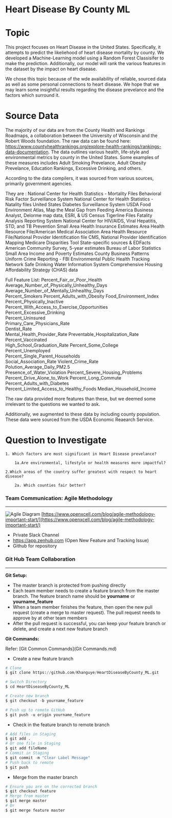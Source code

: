 # Heart Disease By County ML

# Topic
This project focuses on Heart Disease in the United States. Specifically, it attempts to predict the likeliehood of heart disease mortality by county. We developed a Machine-Learning model using a Random Forest Classisifer to make the prediction. Additionally, our model will rank the various features in the dataset by the impact on heart disease.

We chose this topic because of the wde availability of reliable, sourced data as well as some personal connections to heart disease. We hope that we may learn some insightful results regarding the disease prevelance and the factors which surround it.

# Source Data
 The majority of our data are from the County Health and Rankings Roadmaps, a collaboration between the University of Wisconsin and the Robert Woods foundation. The raw data can be found here: https://www.countyhealthrankings.org/explore-health-rankings/rankings-data-documentation. The data outlines various health, life-style and environmental metrics by county in the United States. Some examples of these measures includes Adult Smoking Prevelance, Adult Obesity Prevelance, Education Rankings, Excessive Drinking, and others. 

According to the data compilers, it was sourced from various sources, primarily government agencies. 

They are : 
National Center for Health Statistics - Mortality Files
Behavioral Risk Factor Surveillance System
National Center for Health Statistics - Natality files
United States Diabetes Surveillance System
USDA Food Environment Atlas, Map the Meal Gap from Feeding America
Business Analyst, Delorme map data, ESRI, & US Census Tigerline Files
Fatality Analysis Reporting System
National Center for HIV/AIDS, Viral Hepatitis, STD, and TB Prevention
Small Area Health Insurance Estimates
Area Health Resource File/American Medical Association
Area Health Resource File/National Provider Identification file
CMS, National Provider Identification
Mapping Medicare Disparities Tool
State-specific sources & EDFacts
American Community Survey, 5-year estimates
Bureau of Labor Statistics
Small Area Income and Poverty Estimates
County Business Patterns
Uniform Crime Reporting - FBI
Environmental Public Health Tracking Network
Safe Drinking Water Information System
Comprehensive Housing Affordability Strategy (CHAS) data

Full Feature List:
Percent_Fair_or_Poor_Health
Average_Number_of_Physically_Unhealthy_Days	
Average_Number_of_Mentally_Unhealthy_Days	
Percent_Smokers	Percent_Adults_with_Obesity	
Food_Environment_Index	
Percent_Physically_Inactive	
Percent_With_Access_to_Exercise_Opportunities	
Percent_Excessive_Drinking	
Percent_Uninsured	
Primary_Care_Physicians_Rate	
Dentist_Rate	
Mental_Health_Provider_Rate	
Preventable_Hospitalization_Rate	
Percent_Vaccinated	
High_School_Graduation_Rate	
Percent_Some_College	
Percent_Unemployed	
Percent_Single_Parent_Households	
Social_Association_Rate	
Violent_Crime_Rate	
Polution_Average_Daily_PM2.5	
Presence_of_Water_Violation	
Percent_Severe_Housing_Problems	
Percent_Drive_Alone_to_Work	
Percent_Long_Commute	
Percent_Adults_with_Diabetes	
Percent_Limited_Access_to_Healthy_Foods	
Median_Household_Income

The raw data provided more features than these, but we deemed some irrelevant to the questions we wanted to ask.

 Additionally, we augmented to these data by including county population. These data were sourced from the USDA Economic Reaearch Service.

# Question to Investigate

    1. Which factors are most significant in Heart Disease prevelance?

        1a.Are environmental, lifestyle or health measures more impactful?

    2.Which areas of the country suffer greatest with respect to heart disease?

        2a. Which counties fair better?





### Team Communication: Agile Methodology 
---

![Agile Diagram](https://www.openxcell.com/wp-content/uploads/2020/02/Agile_Diagram.png)
[https://www.openxcell.com/blog/agile-methodology-important-start/](https://www.openxcell.com/blog/agile-methodology-important-start/)

- Private Slack Channel
- https://app.zenhub.com (Open New Feature and Tracking Issue)
- Github for repository

### Git Hub Team Collaboration
--- 

**Git Setup:**

- The master branch is protected from pushing directly
- Each team member needs to create a feature branch from the master branch. The feature branch name should be **yourname** or **yourname_feature**
- When a team member finishes the feature, then open the new pull request (create a merge to master request). The pull request needs to approve by at other team members
- After the pull request is successful, you can keep your feature branch or delete, and create a next new feature branch

**Git Commands:**

Refer: [Git Common Commands](Git Commands.md)

- Create a new feature branch

```Python
# Clone
$ git clone https://github.com/Khanguye/HeartDiseaseByCounty_ML.git

# Switch Directory
$ cd HeartDiseaseByCounty_ML

# Create new branch
$ git checkout -b yourname_feature

# Push up to remote GitHub
$ git push -u origin yourname_feature
```

- Check in the feature branch to remote branch

```Python
# Add files in Staging
$ git add .
# Or one file in Staging
$ git add fileName
# Commit in Staging
$ git commit -m "Clear Label Message"
# Push back to remote
$ git push 
```

- Merge from the master branch

```Python
# Ensure you are on the corrected branch
$ git checkout feature
# Merge from master
$ git merge master
# Or
$ git merge feature master
```
